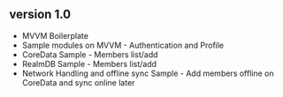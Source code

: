 ## version 1.0 ##

* MVVM Boilerplate 
* Sample modules on MVVM - Authentication and Profile
* CoreData Sample - Members list/add
* RealmDB Sample - Members list/add
* Network Handling and offline sync  Sample - Add members offline on CoreData and sync online later
